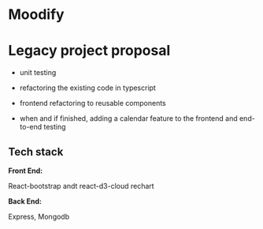 # Moodify

 
# Legacy project proposal

- unit testing

- refactoring the existing code in typescript

- frontend refactoring to reusable components 

- when and if finished, adding a calendar feature to the frontend and end-to-end testing



## Tech stack

**Front End:**

React-bootstrap
andt
react-d3-cloud
rechart

**Back End:**

Express, Mongodb